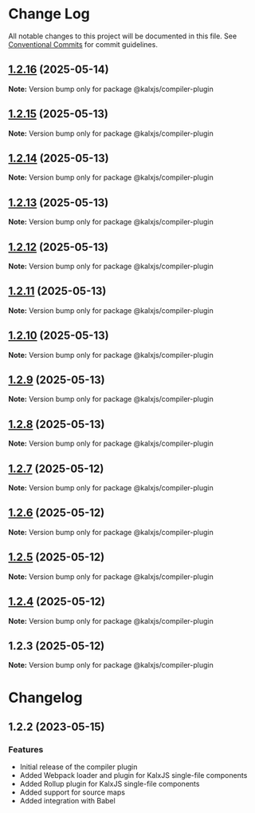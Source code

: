 # Change Log

All notable changes to this project will be documented in this file.
See [Conventional Commits](https://conventionalcommits.org) for commit guidelines.

## [1.2.16](https://github.com/Odeneho-Calculus/kalxjs/compare/@kalxjs/compiler-plugin@1.2.15...@kalxjs/compiler-plugin@1.2.16) (2025-05-14)

**Note:** Version bump only for package @kalxjs/compiler-plugin

## [1.2.15](https://github.com/Odeneho-Calculus/kalxjs/compare/@kalxjs/compiler-plugin@1.2.14...@kalxjs/compiler-plugin@1.2.15) (2025-05-13)

**Note:** Version bump only for package @kalxjs/compiler-plugin

## [1.2.14](https://github.com/Odeneho-Calculus/kalxjs/compare/@kalxjs/compiler-plugin@1.2.13...@kalxjs/compiler-plugin@1.2.14) (2025-05-13)

**Note:** Version bump only for package @kalxjs/compiler-plugin

## [1.2.13](https://github.com/Odeneho-Calculus/kalxjs/compare/@kalxjs/compiler-plugin@1.2.12...@kalxjs/compiler-plugin@1.2.13) (2025-05-13)

**Note:** Version bump only for package @kalxjs/compiler-plugin

## [1.2.12](https://github.com/Odeneho-Calculus/kalxjs/compare/@kalxjs/compiler-plugin@1.2.11...@kalxjs/compiler-plugin@1.2.12) (2025-05-13)

**Note:** Version bump only for package @kalxjs/compiler-plugin

## [1.2.11](https://github.com/Odeneho-Calculus/kalxjs/compare/@kalxjs/compiler-plugin@1.2.10...@kalxjs/compiler-plugin@1.2.11) (2025-05-13)

**Note:** Version bump only for package @kalxjs/compiler-plugin

## [1.2.10](https://github.com/Odeneho-Calculus/kalxjs/compare/@kalxjs/compiler-plugin@1.2.9...@kalxjs/compiler-plugin@1.2.10) (2025-05-13)

**Note:** Version bump only for package @kalxjs/compiler-plugin

## [1.2.9](https://github.com/Odeneho-Calculus/kalxjs/compare/@kalxjs/compiler-plugin@1.2.8...@kalxjs/compiler-plugin@1.2.9) (2025-05-13)

**Note:** Version bump only for package @kalxjs/compiler-plugin

## [1.2.8](https://github.com/Odeneho-Calculus/kalxjs/compare/@kalxjs/compiler-plugin@1.2.7...@kalxjs/compiler-plugin@1.2.8) (2025-05-13)

**Note:** Version bump only for package @kalxjs/compiler-plugin

## [1.2.7](https://github.com/Odeneho-Calculus/kalxjs/compare/@kalxjs/compiler-plugin@1.2.6...@kalxjs/compiler-plugin@1.2.7) (2025-05-12)

**Note:** Version bump only for package @kalxjs/compiler-plugin

## [1.2.6](https://github.com/Odeneho-Calculus/kalxjs/compare/@kalxjs/compiler-plugin@1.2.5...@kalxjs/compiler-plugin@1.2.6) (2025-05-12)

**Note:** Version bump only for package @kalxjs/compiler-plugin

## [1.2.5](https://github.com/Odeneho-Calculus/kalxjs/compare/@kalxjs/compiler-plugin@1.2.4...@kalxjs/compiler-plugin@1.2.5) (2025-05-12)

**Note:** Version bump only for package @kalxjs/compiler-plugin

## [1.2.4](https://github.com/Odeneho-Calculus/kalxjs/compare/@kalxjs/compiler-plugin@1.2.3...@kalxjs/compiler-plugin@1.2.4) (2025-05-12)

**Note:** Version bump only for package @kalxjs/compiler-plugin

## 1.2.3 (2025-05-12)

**Note:** Version bump only for package @kalxjs/compiler-plugin

# Changelog

## 1.2.2 (2023-05-15)

### Features

- Initial release of the compiler plugin
- Added Webpack loader and plugin for KalxJS single-file components
- Added Rollup plugin for KalxJS single-file components
- Added support for source maps
- Added integration with Babel

